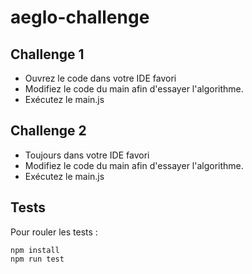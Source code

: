 # aeglo-challenge

## Challenge 1

- Ouvrez le code dans votre IDE favori
- Modifiez le code du main afin d'essayer l'algorithme.
- Exécutez le main.js

## Challenge 2

- Toujours dans votre IDE favori
- Modifiez le code du main afin d'essayer l'algorithme.
- Exécutez le main.js

## Tests

Pour rouler les tests :
```
npm install
npm run test
```